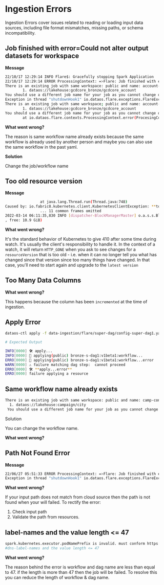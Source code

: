 # Ingestion Errors

Ingestion Errors cover issues related to reading or loading input data sources, including file format mismatches, missing paths, or schema incompatibility.

##  Job finished with error=Could not alter output datasets for workspace

**Message**

```bash
22/10/17 12:29:14 INFO Flare$: Gracefully stopping Spark Application
22/10/17 12:29:14 ERROR ProcessingContext: =>Flare: Job finished with error=Could not alter output datasets for workspace: p....
There is an existing job with same workspace: public and name: account-new-n writing into below datasets
		1. dataos://lakehouse:gcdcore_bronze/gcdcore_account
You should use a different job name for your job as you cannot change output datasets for any job
Exception in thread "shutdownHook1" io.dataos.flare.exceptions.FlareException: Could not alter output datasets for workspace
There is an existing job with same workspace; public and name: account-new-n writing into below datasets
		1. dataos://lakehouse:gcdcore_bronze/gcdcore_account
You should use a different job name for your job as you cannot change output datasets for any job.
		at io.dataos.flare.contexts.ProcessingContext.error(ProcesingContext.scala:87)
```

**What went wrong?**

The reason is same workflow name already exists because the same workflow is already used by another person and maybe you can also use the same workflow in the past yaml.

**Solution**

Change the job/workflow name

##  Too old resource version

**Message**

```bash
				at java.lang.Thread.run(Thread.java:748)
Caused by: io.fabric8.kubernetes.client.KubernetesClientException: **too old resource version**: 71146153
				... 11 common frames omitted
2022-03-14 06:11:35,830 INFO [dispatcher-BlockManagerMaster] o.a.s.s.BlockManagerInfo: Added taskresu...
, free: 10.9 GiB)
```

**What went wrong?**

It's the standard behavior of Kubernetes to give 410 after some time during watch. It's usually the client's responsibility to handle it. In the context of a watch, it will return `HTTP_GONE` when you ask to see changes for a `resourceVersion` that is too old - i.e. when it can no longer tell you what has changed since that version since too many things have changed. In that case, you'll need to start again and upgrade to the `latest version`

##  Too Many Data Columns

**What went wrong?**

This happens because the column has been `incremented` at the time of ingestion.

##  Apply Error

<!-- ![Untitled](/resources/stacks/flare/ingestion_errors/untitled.png) -->

```bash
dataos-ctl apply -f data-ingestion/flare/super-dag/config-super-dag1.yaml -l  

# Expected Output

INFO[0000] 🛠 apply...                                    
INFO[0000] 🔧 applying(public) bronze-s-dag1:v1beta1:workflow...  
ERRO[0000] 🔧 applying(public) bronze-s-dag1:v1beta1:workflow...error  
WARN[0000] ⚠️ failure matching dag step:  cannot proceed  
ERRO[0000] 🛠 **apply...error**                               
ERRO[0000] failure applying a resource
```

##  Same workflow name already exists

```bash
There is an existing job with same workspace: public and name: camp-connect-city writing into below datasets
  1. dataos://lakehouse:campaign/city
 You should use a different job name for your job as you cannot change output datasets for any job.
```

Solution

You can change the workflow name. 

**What went wrong?**

##  Path Not Found Error

**Message**

```bash
22/06/27 05:51:33 ERROR ProcessingContext: =>Flare: Job finished with error=Path does not exist: s3a://tmdc-dataos/demo-mockdata/data-analyst/campaigns02.csv
Exception in thread "shutdownHook1" io.dataos.flare.exceptions.FlareException: Path does not exist: s3a://tmdc-dataos/demo-mockdata/data-analyst/campaigns02.csv
```

**What went wrong?**

If your input path does not match from cloud source then the path is not found when your will failed. To rectify the error:

1. Check input path
2. Validate the path from resources.

##  label-names and the value length <= 47

```bash
spark.kubernetes.executor.podNamePrefix is invalid. must conform https://kubernetes.io/docs/concepts/overview/working-with-objects/names/
#dns-label-names and the value length <= 47
```

**What went wrong?**

The reason behind the error is workflow and dag name are less than equal to 47. if the length is more than 47 then the job will be failed. To resolve this you can reduce the length of workflow & dag name.


